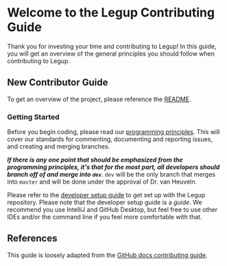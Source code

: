 # Welcome to the Legup Contributing Guide
Thank you for investing your time and contributing to Legup! In this guide, you will get an overview of the general principles you should follow when contributing to Legup.

## New Contributor Guide
To get an overview of the project, please reference the [README](https://github.com/Bram-Hub/Legup/blob/master/README.md).

### Getting Started
Before you begin coding, please read our [programming principles](https://github.com/Bram-Hub/Legup/wiki/Programming-Principles). This will cover our standards for commenting, documenting and reporting issues, and creating and merging branches.

***If there is any one point that should be emphasized from the programming principles, it's that for the most part, all developers should branch off of and merge into `dev`***. `dev` will be the only branch that merges into `master` and will be done under the approval of Dr. van Heuveln.

Please refer to the [developer setup guide](https://github.com/Bram-Hub/Legup/wiki/Programming-Setup-Guide) to get set up with the Legup repository. Please note that the developer setup guide is a *guide*. We recommend you use IntelliJ and GitHub Desktop, but feel free to use other IDEs and/or the command line if you feel more comfortable with that.

## References
This guide is loosely adapted from the [GitHub docs contributing guide](https://github.com/github/docs/blob/main/CONTRIBUTING.md).
